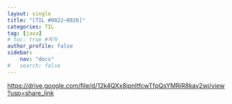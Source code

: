 ```yaml
---
layout: single
title: "[TIL #0822~0826]"
categories: TIL
tag: [java]
# toc: true #목차
author_profile: false
sidebar:
    nav: "docs"
#   search: false
--- 
```

https://drive.google.com/file/d/12k4QXx8jpnItfcwTfpQsYMRiR8kay2wj/view?usp=share_link